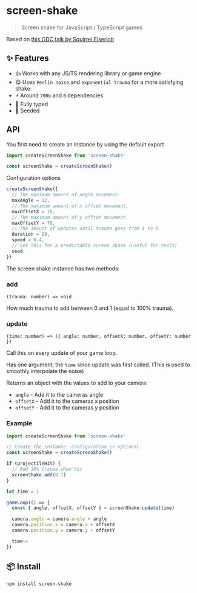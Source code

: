 # screen-shake

> Screen shake for JavaScript / TypeScript games

Based on [this GDC talk by Squirrel Eiserloh](https://www.youtube.com/watch?v=tu-Qe66AvtY)

## :sparkles: Features

- :+1: Works with any JS/TS rendering library or game engine
- :yum: Uses `Perlin noise` and `exponential trauma` for a more satisfying shake
- :zap: Around `700b` and `0` dependencies
- :safety_vest: Fully typed
- :seedling: Seeded

## API

You first need to create an instance by using the default export

```ts
import createScreenShake from 'screen-shake'

const screenShake = createScreenShake()
```

Configuration options

```ts
createScreenShake({
  // The maximum amount of angle movement.
  maxAngle = 12,
  // The maximum amount of x offset movement.
  maxOffsetX = 70,
  // The maximum amount of y offset movement.
  maxOffsetY = 70,
  // The amount of updates until trauma goes from 1 to 0
  duration = 28,
  speed = 0.4,
  // Set this for a predictable screen shake (useful for tests)
  seed,
})
```

The screen shake instance has two methods:

### add

`(trauma: number) => void`

How much trauma to add between 0 and 1 (equal to 100% trauma).

### update

`(time: number) => ({ angle: number, offsetX: number, offsetY: number })`

Call this on every update of your game loop.

Has one argument, the `time` since update was first called. (This is used to smoothly interpolate the noise)

Returns an object with the values to add to your camera:

- `angle` - Add it to the cameras angle
- `offsetX` - Add it to the cameras x position
- `offsetY` - Add it to the cameras y position

### Example

```ts
import createScreenShake from 'screen-shake'

// Create the instance. Configuration is optional.
const screenShake = createScreenShake()

if (projectileHit) {
  // Add 10% trauma when hit
  screenShake.add(0.1)
}

let time = 1

gameLoop(() => {
  const { angle, offsetX, offsetY } = screenShake.update(time)

  camera.angle = camera.angle + angle
  camera.position.x = camera.x + offsetX
  camera.position.y = camera.y + offsetY

  time++
})
```

## :package: Install

```console
npm install screen-shake
```
